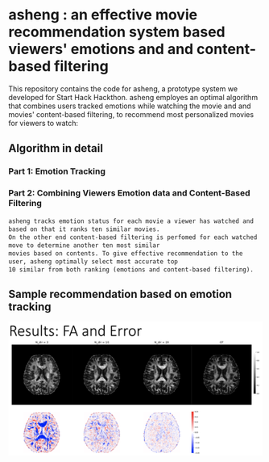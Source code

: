 
# asheng : an effective movie recommendation system based viewers' emotions and and content-based filtering

This repository contains the code for asheng, a prototype system we developed for Start Hack Hackthon. asheng employes an optimal algorithm that combines users tracked emotions while watching the movie and and movies' content-based filtering, to recommend most personalized movies for viewers to watch:


## Algorithm in detail

### Part 1: Emotion Tracking

    
        
      
 ### Part 2: Combining Viewers Emotion data and Content-Based Filtering

    asheng tracks emotion status for each movie a viewer has watched and based on that it ranks ten similar movies.
    On the other end content-based filtering is perfomed for each watched move to determine another ten most similar 
    movies based on contents. To give effective recommendation to the user, asheng optimally select most accurate top 
    10 similar from both ranking (emotions and content-based filtering).



## Sample recommendation based on emotion tracking
![alt text](https://github.com/AsheryMbilinyi/Acceleration-of-microstructure-imaging-in-diffusion-MRI/blob/main/results.jpg)
        
